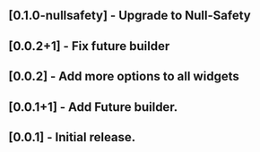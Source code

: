 ## [0.1.0-nullsafety] - Upgrade to Null-Safety

## [0.0.2+1] - Fix future builder

## [0.0.2] - Add more options to all widgets

## [0.0.1+1] - Add Future builder.

## [0.0.1] - Initial release.
